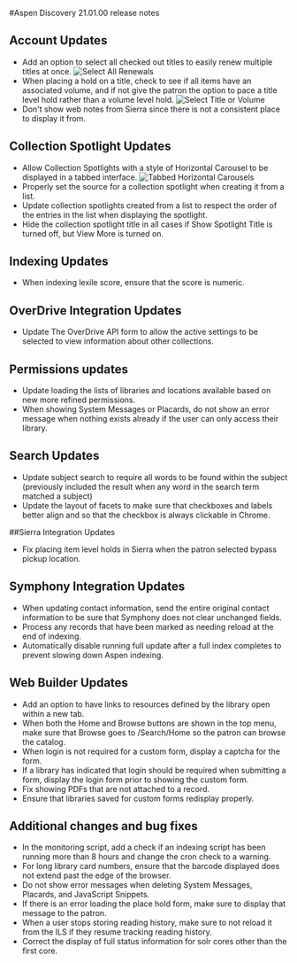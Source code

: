 #Aspen Discovery 21.01.00 release notes
## Account Updates
- Add an option to select all checked out titles to easily renew multiple titles at once. 
  ![Select All Renewals](/release_notes/images/21_01_00_select_all_renewals.png)
- When placing a hold on a title, check to see if all items have an associated volume, and if not give the patron the option to pace a title level hold rather than a volume level hold.
  ![Select Title or Volume](/release_notes/images/21_01_00_volume_hold_type.png)
- Don't show web notes from Sierra since there is not a consistent place to display it from.

## Collection Spotlight Updates
- Allow Collection Spotlights with a style of Horizontal Carousel to be displayed in a tabbed interface. 
  ![Tabbed Horizontal Carousels](/release_notes/images/21_01_00_tabbed_horizontal_carousel.png) 
- Properly set the source for a collection spotlight when creating it from a list. 
- Update collection spotlights created from a list to respect the order of the entries in the list when displaying the spotlight. 
- Hide the collection spotlight title in all cases if Show Spotlight Title is turned off, but View More is turned on.  

## Indexing Updates
- When indexing lexile score, ensure that the score is numeric.

## OverDrive Integration Updates
- Update The OverDrive API form to allow the active settings to be selected to view information about other collections. 

## Permissions updates
- Update loading the lists of libraries and locations available based on new more refined permissions. 
- When showing System Messages or Placards, do not show an error message when nothing exists already if the user can only access their library. 

## Search Updates
- Update subject search to require all words to be found within the subject (previously included the result when any word in the search term matched a subject)
- Update the layout of facets to make sure that checkboxes and labels better align and so that the checkbox is always clickable in Chrome.

##Sierra Integration Updates
- Fix placing item level holds in Sierra when the patron selected bypass pickup location.

## Symphony Integration Updates
- When updating contact information, send the entire original contact information to be sure that Symphony does not clear unchanged fields.   
- Process any records that have been marked as needing reload at the end of indexing. 
- Automatically disable running full update after a full index completes to prevent slowing down Aspen indexing. 

## Web Builder Updates 
- Add an option to have links to resources defined by the library open within a new tab.
- When both the Home and Browse buttons are shown in the top menu, make sure that Browse goes to /Search/Home so the patron can browse the catalog.  
- When login is not required for a custom form, display a captcha for the form. 
- If a library has indicated that login should be required when submitting a form, display the login form prior to showing the custom form. 
- Fix showing PDFs that are not attached to a record.
- Ensure that libraries saved for custom forms redisplay properly.

## Additional changes and bug fixes
- In the monitoring script, add a check if an indexing script has been running more than 8 hours and change the cron check to a warning. 
- For long library card numbers, ensure that the barcode displayed does not extend past the edge of the browser. 
- Do not show error messages when deleting System Messages, Placards, and JavaScript Snippets.
- If there is an error loading the place hold form, make sure to display that message to the patron.
- When a user stops storing reading history, make sure to not reload it from the ILS if they resume tracking reading history. 
- Correct the display of full status information for solr cores other than the first core. 